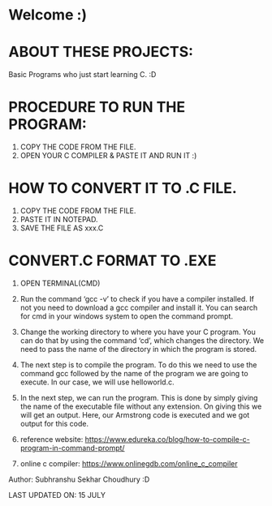 # Welcome :)

# ABOUT THESE PROJECTS:

Basic Programs who just start learning C. :D

# PROCEDURE TO RUN THE PROGRAM:

1. COPY THE CODE FROM THE FILE.
2. OPEN YOUR C COMPILER & PASTE IT AND RUN IT :)

# HOW TO CONVERT IT TO .C FILE.

1. COPY THE CODE FROM THE FILE.
2. PASTE IT IN NOTEPAD.
3. SAVE THE FILE AS xxx.C

# CONVERT.C FORMAT TO .EXE 

1. OPEN TERMINAL(CMD)
2. Run the command ‘gcc -v’ to check if you have a compiler installed. If not you need to download a gcc compiler and install it. You can search for cmd in your windows system to open the command prompt.
3. Change the working directory to where you have your C program. You can do that by using the command ‘cd’, which changes the directory. We need to pass the name of the directory in which the program is stored.
4. The next step is to compile the program. To do this we need to use the command gcc followed by the name of the program we are going to execute. In our case, we will use helloworld.c.
5. In the next step, we can run the program. This is done by simply giving the name of the executable file without any extension. On giving this we will get an output. Here, our Armstrong code is executed and we got output for this code.

1. reference website: https://www.edureka.co/blog/how-to-compile-c-program-in-command-prompt/
2. online c compiler: https://www.onlinegdb.com/online_c_compiler



Author: Subhranshu Sekhar Choudhury :D

LAST UPDATED ON: 15 JULY
